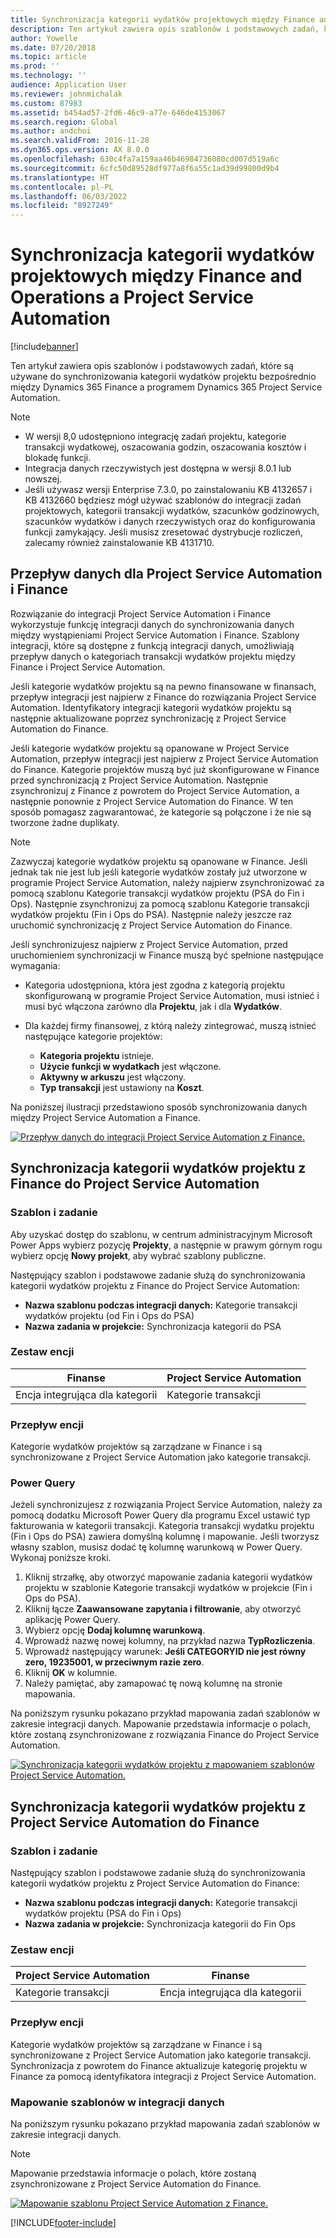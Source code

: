 ```yaml
---
title: Synchronizacja kategorii wydatków projektowych między Finance and Operations a Project Service Automation
description: Ten artykuł zawiera opis szablonów i podstawowych zadań, które są używane do synchronizowania kategorii wydatków projektu bezpośrednio między Microsoft Dynamics 365 Finance a programem Dynamics 365 Project Service Automation.
author: Yowelle
ms.date: 07/20/2018
ms.topic: article
ms.prod: ''
ms.technology: ''
audience: Application User
ms.reviewer: johnmichalak
ms.custom: 87983
ms.assetid: b454ad57-2fd6-46c9-a77e-646de4153067
ms.search.region: Global
ms.author: andchoi
ms.search.validFrom: 2016-11-28
ms.dyn365.ops.version: AX 8.0.0
ms.openlocfilehash: 630c4fa7a159aa46b46984736080cd007d519a6c
ms.sourcegitcommit: 6cfc50d89528df977a8f6a55c1ad39d99800d9b4
ms.translationtype: HT
ms.contentlocale: pl-PL
ms.lasthandoff: 06/03/2022
ms.locfileid: "8927249"
---
```

# <a name="synchronize-project-expense-categories-between-finance-and-operations-and-project-service-automation"></a>Synchronizacja kategorii wydatków projektowych między Finance and Operations a Project Service Automation

[!include[banner](../includes/banner.md)]

Ten artykuł zawiera opis szablonów i podstawowych zadań, które są używane do synchronizowania kategorii wydatków projektu bezpośrednio między Dynamics 365 Finance a programem Dynamics 365 Project Service Automation.

> [!NOTE]
> - W wersji 8,0 udostępniono integrację zadań projektu, kategorie transakcji wydatkowej, oszacowania godzin, oszacowania kosztów i blokadę funkcji.
> - Integracja danych rzeczywistych jest dostępna w wersji 8.0.1 lub nowszej.
> - Jeśli używasz wersji Enterprise 7.3.0, po zainstalowaniu KB 4132657 i KB 4132660 będziesz mógł używać szablonów do integracji zadań projektowych, kategorii transakcji wydatków, szacunków godzinowych, szacunków wydatków i danych rzeczywistych oraz do konfigurowania funkcji zamykający. Jeśli musisz zresetować dystrybucje rozliczeń, zalecamy również zainstalowanie KB 4131710.

## <a name="data-flow-for-project-service-automation-and-finance"></a>Przepływ danych dla Project Service Automation i Finance

Rozwiązanie do integracji Project Service Automation i Finance wykorzystuje funkcję integracji danych do synchronizowania danych między wystąpieniami Project Service Automation i Finance. Szablony integracji, które są dostępne z funkcją integracji danych, umożliwiają przepływ danych o kategoriach transakcji wydatków projektu między Finance i Project Service Automation.

Jeśli kategorie wydatków projektu są na pewno finansowane w finansach, przepływ integracji jest najpierw z Finance do rozwiązania Project Service Automation. Identyfikatory integracji kategorii wydatków projektu są następnie aktualizowane poprzez synchronizację z Project Service Automation do Finance.

Jeśli kategorie wydatków projektu są opanowane w Project Service Automation, przepływ integracji jest najpierw z Project Service Automation do Finance. Kategorie projektów muszą być już skonfigurowane w Finance przed synchronizacją z Project Service Automation. Następnie zsynchronizuj z Finance z powrotem do Project Service Automation, a następnie ponownie z Project Service Automation do Finance. W ten sposób pomagasz zagwarantować, że kategorie są połączone i że nie są tworzone żadne duplikaty.

> [!NOTE]
> Zazwyczaj kategorie wydatków projektu są opanowane w Finance. Jeśli jednak tak nie jest lub jeśli kategorie wydatków zostały już utworzone w programie Project Service Automation, należy najpierw zsynchronizować za pomocą szablonu Kategorie transakcji wydatków projektu (PSA do Fin i Ops). Następnie zsynchronizuj za pomocą szablonu Kategorie transakcji wydatków projektu (Fin i Ops do PSA). Następnie należy jeszcze raz uruchomić synchronizację z Project Service Automation do Finance.
>
> Jeśli synchronizujesz najpierw z Project Service Automation, przed uruchomieniem synchronizacji w Finance muszą być spełnione następujące wymagania:
>
> - Kategoria udostępniona, która jest zgodna z kategorią projektu skonfigurowaną w programie Project Service Automation, musi istnieć i musi być włączona zarówno dla **Projektu**, jak i dla **Wydatków**.
> - Dla każdej firmy finansowej, z którą należy zintegrować, muszą istnieć następujące kategorie projektów:
>
>     - **Kategoria projektu** istnieje. 
>     - **Użycie funkcji w wydatkach** jest włączone.
>     - **Aktywny w arkuszu** jest włączony.
>     - **Typ transakcji** jest ustawiony na **Koszt**.

Na poniższej ilustracji przedstawiono sposób synchronizowania danych między Project Service Automation a Finance.

[![Przepływ danych do integracji Project Service Automation z Finance.](./media/ProjectExpenseCategoriesFlow.png)](./media/ProjectExpenseCategoriesFlow.png)

## <a name="project-expense-category-synchronization-from-finance-to-project-service-automation"></a>Synchronizacja kategorii wydatków projektu z Finance do Project Service Automation

### <a name="template-and-task"></a>Szablon i zadanie

Aby uzyskać dostęp do szablonu, w centrum administracyjnym Microsoft Power Apps wybierz pozycję **Projekty**, a następnie w prawym górnym rogu wybierz opcję **Nowy projekt**, aby wybrać szablony publiczne.

Następujący szablon i podstawowe zadanie służą do synchronizowania kategorii wydatków projektu z Finance do Project Service Automation:

- **Nazwa szablonu podczas integracji danych:** Kategorie transakcji wydatków projektu (od Fin i Ops do PSA)
- **Nazwa zadania w projekcie:** Synchronizacja kategorii do PSA

### <a name="entity-set"></a>Zestaw encji

| Finanse                           | Project Service Automation |
|-----------------------------------|----------------------------|
| Encja integrująca dla kategorii | Kategorie transakcji     |

### <a name="entity-flow"></a>Przepływ encji

Kategorie wydatków projektów są zarządzane w Finance i są synchronizowane z Project Service Automation jako kategorie transakcji.

### <a name="power-query"></a>Power Query

Jeżeli synchronizujesz z rozwiązania Project Service Automation, należy za pomocą dodatku Microsoft Power Query dla programu Excel ustawić typ fakturowania w kategorii transakcji. Kategoria transakcji wydatku projektu (Fin i Ops do PSA) zawiera domyślną kolumnę i mapowanie. Jeśli tworzysz własny szablon, musisz dodać tę kolumnę warunkową w Power Query. Wykonaj poniższe kroki.

1. Kliknij strzałkę, aby otworzyć mapowanie zadania kategorii wydatków projektu w szablonie Kategorie transakcji wydatków w projekcie (Fin i Ops do PSA).
2. Kliknij łącze **Zaawansowane zapytania i filtrowanie**, aby otworzyć aplikację Power Query.
2. Wybierz opcję **Dodaj kolumnę warunkową**.
3. Wprowadź nazwę nowej kolumny, na przykład nazwa **TypRozliczenia**.
4. Wprowadź następujący warunek: **Jeśli CATEGORYID nie jest równy zero, 19235001, w przeciwnym razie zero**.
5. Kliknij **OK** w kolumnie.
6. Należy pamiętać, aby zamapować tę nową kolumnę na stronie mapowania.

Na poniższym rysunku pokazano przykład mapowania zadań szablonów w zakresie integracji danych. Mapowanie przedstawia informacje o polach, które zostaną zsynchronizowane z rozwiązania Finance do Project Service Automation.

[![Synchronizacja kategorii wydatków projektu z mapowaniem szablonów Project Service Automation.](./media/ProjectExpenseCategoriesToPSAMapping.jpg)](./media/ProjectExpenseCategoriesToPSAMapping.jpg)

## <a name="project-expense-category-synchronization-from-project-service-automation-to-finance"></a>Synchronizacja kategorii wydatków projektu z Project Service Automation do Finance

### <a name="template-and-task"></a>Szablon i zadanie

Następujący szablon i podstawowe zadanie służą do synchronizowania kategorii wydatków projektu z Project Service Automation do Finance:

- **Nazwa szablonu podczas integracji danych:** Kategorie transakcji wydatków projektu (PSA do Fin i Ops)
- **Nazwa zadania w projekcie:** Synchronizacja kategorii do Fin Ops

### <a name="entity-set"></a>Zestaw encji

| Project Service Automation | Finanse                           |
|----------------------------|-----------------------------------|
| Kategorie transakcji     | Encja integrująca dla kategorii |

### <a name="entity-flow"></a>Przepływ encji

Kategorie wydatków projektów są zarządzane w Finance i są synchronizowane z Project Service Automation jako kategorie transakcji. Synchronizacja z powrotem do Finance aktualizuje kategorię projektu w Finance za pomocą identyfikatora integracji z Project Service Automation.

### <a name="template-mapping-in-data-integration"></a>Mapowanie szablonów w integracji danych

Na poniższym rysunku pokazano przykład mapowania zadań szablonów w zakresie integracji danych.

> [!NOTE]
> Mapowanie przedstawia informacje o polach, które zostaną zsynchronizowane z Project Service Automation do Finance.

[![Mapowanie szablonu Project Service Automation z Finance.](./media/ProjectExpenseCategoriesToFinOpsMapping.jpg)](./media/ProjectExpenseCategoriesToFinOpsMapping.jpg)


[!INCLUDE[footer-include](../includes/footer-banner.md)]